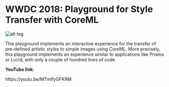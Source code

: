 # WWDC 2018: Playground for Style Transfer with CoreML

![alt tag](https://github.com/llogaricasas/WWDC2018/blob/master/Images/Header.png)

<p>This playground implements an interactive experience for the transfer of pre-defined artistic styles to simple images using CoreML. More precisely, this playground implements an experience similar to applications like Prisma or Lucid, with only a couple of hundred lines of code.</p>

<p><b>YouTube link</b>:</p> https://youtu.be/MTmifyGFKRM
